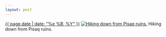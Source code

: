```yaml
---
layout: post
---
```


<p>
  <time><a href="/195">{{ page.date | date: "%e %B, %Y" }}</a></time>
  <a href="/195"><img src="{{ site.assets_url }}/195-640.jpg" srcset="{{ site.assets_url }}/195-1280.jpg 1280w, {{ site.assets_url }}/195-960.jpg 960w, {{ site.assets_url }}/195-640.jpg 640w, {{ site.assets_url }}/195-320.jpg 320w" sizes="(min-width: 700px) 50vw, calc(100vw - 2rem)" alt="Hiking down from Pisaq ruins." /></a>
  <span>Hiking down from Pisaq ruins.</span>
</p>
